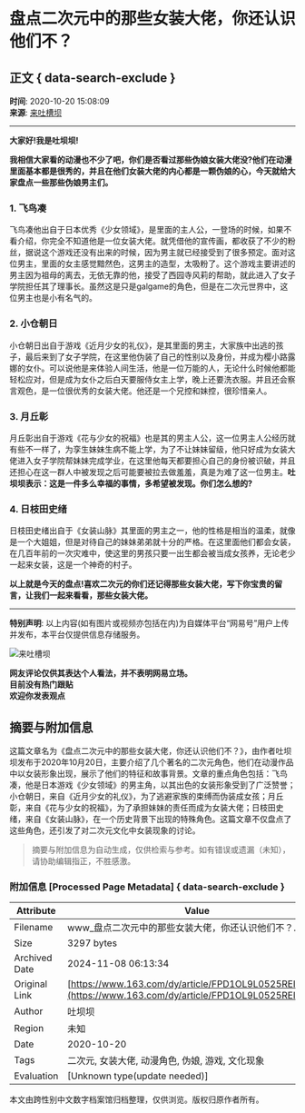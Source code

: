 # 盘点二次元中的那些女装大佬，你还认识他们不？

## 正文 { data-search-exclude }


**时间**: 2020-10-20 15:08:09  
**来源**: [来吐槽坝](https://www.163.com/dy/media/T1512393899122.html)  

---

**大家好!我是吐坝坝!**

**我相信大家看的动漫也不少了吧，你们是否看过那些伪娘女装大佬没?他们在动漫里面基本都是很秀的，并且在他们女装大佬的内心都是一颗伪娘的心，今天就给大家盘点一些那些伪娘男主们。**

### 1. 飞鸟凑

飞鸟凑他出自于日本优秀《少女领域》，是里面的主人公，一登场的时候，如果不看介绍，你完全不知道他是一位女装大佬。就凭借他的宣传画，都收获了不少的粉丝，据说这个游戏还没有出来的时候，因为男主就已经接受到了很多预定。面对这位男主，里面的女主感觉黯然色，这男主的造型，太吸粉了。这个游戏主要讲述的男主因为祖母的离去，无依无靠的他，接受了西园寺风莉的帮助，就此进入了女子学院担任其了理事长。虽然这是只是galgame的角色，但是在二次元世界中，这位男主也是小有名气的。

### 2. 小仓朝日

小仓朝日出自于游戏《近月少女的礼仪》，是其里面的男主，大家族中出逃的孩子，最后来到了女子学院，在这里他伪装了自己的性别以及身份，并成为樱小路露娜的女仆。可以说他是来体验人间生活，他是一位万能的人，无论什么时候他都能轻松应对，但是成为女仆之后白天要服侍女主上学，晚上还要洗衣服。并且还会察言观色，是一位很优秀的女装大佬。他还是一个兄控和妹控，很珍惜亲人。

### 3. 月丘彰

月丘彰出自于游戏《花与少女的祝福》也是其的男主人公，这一位男主人公经历就有些不一样了，为孪生妹妹生病不能上学，为了不让妹妹留级，他只好成为女装大佬进入女子学院帮妹妹完成学业，在这里他每天都要担心自己的身份被识破，并且还担心在这一群人中被发现之后可能要被拉去做羞羞，真是为难了这一位男主。**吐坝坝表示：这是一件多么幸福的事情，多希望被发现。你们怎么想的?**

### 4. 日枝田史绪

日枝田史绪出自于《女装山脉》其里面的男主之一，他的性格是相当的温柔，就像是一个大姐姐，但是对待自己的妹妹弟弟就十分的严格。在这里面他们都会女装，在几百年前的一次灾难中，使这里的男孩只要一出生都会被当成女孩养，无论老少一起来女装，这是一个神奇的村子。

**以上就是今天的盘点!喜欢二次元的你们还记得那些女装大佬，写下你宝贵的留言，让我们一起来看看，那些女装大佬。**

---

**特别声明**: 以上内容(如有图片或视频亦包括在内)为自媒体平台“网易号”用户上传并发布，本平台仅提供信息存储服务。

![来吐槽坝](https://nimg.ws.126.net/?url=http://dingyue.ws.126.net/2020/1015/1a61b2c1j00qi85bk0005c0004g004gc.jpg&thumbnail=160y160&quality=80&type=jpg)  

**网友评论仅供其表达个人看法，并不表明网易立场。**  
**目前没有热门跟贴**  
**欢迎你发表观点**  

## 摘要与附加信息

<!-- tcd_abstract -->
这篇文章名为《盘点二次元中的那些女装大佬，你还认识他们不？》，由作者吐坝坝发布于2020年10月20日，主要介绍了几个著名的二次元角色，他们在动漫作品中以女装形象出现，展示了他们的特征和故事背景。文章的重点角色包括：飞鸟凑，他是日本游戏《少女领域》的男主角，以其出色的女装形象受到了广泛赞誉；小仓朝日，来自《近月少女的礼仪》，为了逃避家族的束缚而伪装成女孩；月丘彰，来自《花与少女的祝福》，为了承担妹妹的责任而成为女装大佬；日枝田史绪，来自《女装山脉》，在一个历史背景下出现的特殊角色。这篇文章不仅盘点了这些角色，还引发了对二次元文化中女装现象的讨论。
<!-- tcd_abstract_end -->

> 摘要与附加信息为自动生成，仅供检索与参考。如有错误或遗漏（未知），请协助编辑指正，不胜感激。

### 附加信息 [Processed Page Metadata] { data-search-exclude }

| Attribute       | Value                                  |
|-----------------|----------------------------------------|
| Filename        | www_盘点二次元中的那些女装大佬，你还认识他们不？.md                             |
| Size            | 3297 bytes                           |
| Archived Date   | 2024-11-08 06:13:34                             |
| Original Link   | [https://www.163.com/dy/article/FPD1OL9L0525REIU.html](https://www.163.com/dy/article/FPD1OL9L0525REIU.html)                       |
| Author          | 吐坝坝                               |
| Region          | 未知                               |
| Date            | 2020-10-20                                 |
| Tags            | 二次元, 女装大佬, 动漫角色, 伪娘, 游戏, 文化现象                                 |
| Evaluation            | [Unknown type(update needed)]                                 |
<!-- tcd_table_end -->

本文由跨性别中文数字档案馆归档整理，仅供浏览。版权归原作者所有。
